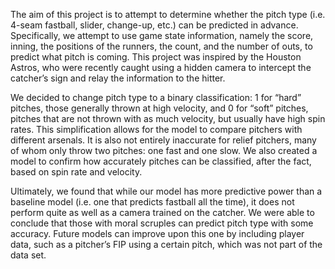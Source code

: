 The aim of this project is to attempt to determine whether the pitch type (i.e. 4-seam fastball, slider, change-up, etc.) can be predicted in advance. Specifically, we attempt to use game state information, namely the score, inning, the positions of the runners, the count, and the number of outs, to predict what pitch is coming. This project was inspired by the Houston Astros, who were recently caught using a hidden camera to intercept the catcher’s sign and relay the information to the hitter.

We decided to change pitch type to a binary classification: 1 for “hard” pitches, those generally thrown at high velocity, and 0 for “soft” pitches, pitches that are not thrown with as much velocity, but usually have high spin rates. This simplification allows for the model to compare pitchers with different arsenals. It is also not entirely inaccurate for relief pitchers, many of whom only throw two pitches: one fast and one slow. We also created a model to confirm how accurately pitches can be classified, after the fact, based on spin rate and velocity.

Ultimately, we found that while our model has more predictive power than a baseline model (i.e. one that predicts fastball all the time), it does not perform quite as well as a camera trained on the catcher. We were able to conclude that those with moral scruples can predict pitch type with some accuracy. Future models can improve upon this one by including player data, such as a pitcher’s FIP using a certain pitch, which was not part of the data set.
